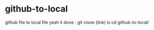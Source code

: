 # github-to-local
github file to local file 
yeah it done 
   : git clone (link)
     ls
     cd github-to-local/
